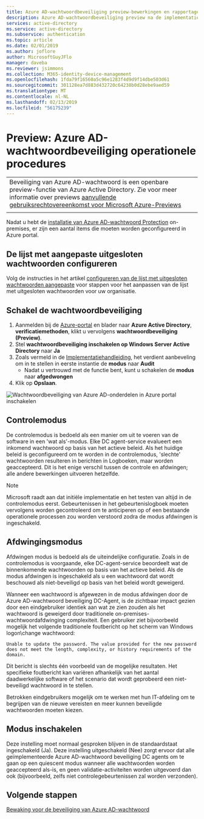 ```yaml
---
title: Azure AD-wachtwoordbeveiliging preview-bewerkingen en rapportage
description: Azure AD-wachtwoordbeveiliging preview na de implementatie-bewerkingen en rapportage
services: active-directory
ms.service: active-directory
ms.subservice: authentication
ms.topic: article
ms.date: 02/01/2019
ms.author: joflore
author: MicrosoftGuyJFlo
manager: daveba
ms.reviewer: jsimmons
ms.collection: M365-identity-device-management
ms.openlocfilehash: 1fda79f16560a5c96e1283f4d9d9f14dbe503d61
ms.sourcegitcommit: 301128ea7d883d432720c64238b0d28ebe9aed59
ms.translationtype: MT
ms.contentlocale: nl-NL
ms.lasthandoff: 02/13/2019
ms.locfileid: "56175239"
---
```

# <a name="preview-azure-ad-password-protection-operational-procedures"></a>Preview: Azure AD-wachtwoordbeveiliging operationele procedures

|     |
| --- |
| Beveiliging van Azure AD-wachtwoord is een openbare preview-functie van Azure Active Directory. Zie voor meer informatie over previews [aanvullende gebruiksrechtovereenkomst voor Microsoft Azure-Previews](https://azure.microsoft.com/support/legal/preview-supplemental-terms/)|
|     |

Nadat u hebt de [installatie van Azure AD-wachtwoord Protection](howto-password-ban-bad-on-premises-deploy.md) on-premises, er zijn een aantal items die moeten worden geconfigureerd in Azure portal.

## <a name="configure-the-custom-banned-password-list"></a>De lijst met aangepaste uitgesloten wachtwoorden configureren

Volg de instructies in het artikel [configureren van de lijst met uitgesloten wachtwoorden aangepaste](howto-password-ban-bad-configure.md) voor stappen voor het aanpassen van de lijst met uitgesloten wachtwoorden voor uw organisatie.

## <a name="enable-password-protection"></a>Schakel de wachtwoordbeveiliging

1. Aanmelden bij de [Azure-portal](https://portal.azure.com) en blader naar **Azure Active Directory**, **verificatiemethoden**, klikt u vervolgens **wachtwoordbeveiliging (Preview)**.
1. Stel **wachtwoordbeveiliging inschakelen op Windows Server Active Directory** naar **Ja**
1. Zoals vermeld in de [Implementatiehandleiding](howto-password-ban-bad-on-premises-deploy.md#deployment-strategy), het verdient aanbeveling om in te stellen in eerste instantie de **modus** naar **Audit**
   * Nadat u vertrouwd met de functie bent, kunt u schakelen de **modus** naar **afgedwongen**
1. Klik op **Opslaan**.

![Wachtwoordbeveiliging van Azure AD-onderdelen in Azure portal inschakelen](./media/howto-password-ban-bad-on-premises-operations/authentication-methods-password-protection-on-prem.png)

## <a name="audit-mode"></a>Controlemodus

De controlemodus is bedoeld als een manier om uit te voeren van de software in een 'wat als'-modus. Elke DC agent-service evalueert een inkomend wachtwoord op basis van het actieve beleid. Als het huidige beleid is geconfigureerd om te worden in de controlemodus, 'slechte' wachtwoorden resulteren in berichten in Logboeken, maar worden geaccepteerd. Dit is het enige verschil tussen de controle en afdwingen; alle andere bewerkingen uitvoeren hetzelfde.

> [!NOTE]
> Microsoft raadt aan dat initiële implementatie en het testen van altijd in de controlemodus eerst. Gebeurtenissen in het gebeurtenislogboek moeten vervolgens worden gecontroleerd om te anticiperen op of een bestaande operationele processen zou worden verstoord zodra de modus afdwingen is ingeschakeld.

## <a name="enforce-mode"></a>Afdwingingsmodus

Afdwingen modus is bedoeld als de uiteindelijke configuratie. Zoals in de controlemodus is voorgaande, elke DC-agent-service beoordeelt wat de binnenkomende wachtwoorden op basis van het actieve beleid. Als de modus afdwingen is ingeschakeld als u een wachtwoord dat wordt beschouwd als niet-beveiligd op basis van het beleid wordt geweigerd.

Wanneer een wachtwoord is afgewezen in de modus afdwingen door de Azure AD-wachtwoord beveiliging DC-Agent, is de zichtbaar impact gezien door een eindgebruiker identiek aan wat ze zien zouden als het wachtwoord is geweigerd door traditionele on-premises-wachtwoordafdwinging complexiteit. Een gebruiker ziet bijvoorbeeld mogelijk het volgende traditionele foutbericht op het scherm van Windows logon\change wachtwoord:

`Unable to update the password. The value provided for the new password does not meet the length, complexity, or history requirements of the domain.`

Dit bericht is slechts één voorbeeld van de mogelijke resultaten. Het specifieke foutbericht kan variëren afhankelijk van het aantal daadwerkelijke software of het scenario dat wordt geprobeerd een niet-beveiligd wachtwoord in te stellen.

Betrokken eindgebruikers mogelijk om te werken met hun IT-afdeling om te begrijpen van de nieuwe vereisten en meer kunnen beveiligde wachtwoorden moeten kiezen.

## <a name="enable-mode"></a>Modus inschakelen

Deze instelling moet normaal gesproken blijven in de standaardstaat ingeschakeld (Ja). Deze instelling uitgeschakeld (Nee) zorgt ervoor dat alle geïmplementeerde Azure AD-wachtwoord beveiliging DC agents om te gaan op een quiescent modus wanneer alle wachtwoorden worden geaccepteerd als-is, en geen validatie-activiteiten worden uitgevoerd dan ook (bijvoorbeeld, zelfs niet controlegebeurtenissen zal worden verzonden).

## <a name="next-steps"></a>Volgende stappen

[Bewaking voor de beveiliging van Azure AD-wachtwoord](howto-password-ban-bad-on-premises-monitor.md)
